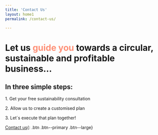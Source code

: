 ```yaml
---
title: 'Contact Us'
layout: home1
permalink: /contact-us/

---
```


# Let us<font color="#fe9178"> guide you</font> towards a circular, sustainable and profitable business…

## In three simple steps:

1\. Get your free sustainability consultation

2\. Allow us to create a customised plan

3\. Let´s execute that plan together!

[Contact us](mailto:info@xylosweden.se){: .btn .btn--primary .btn--large}

